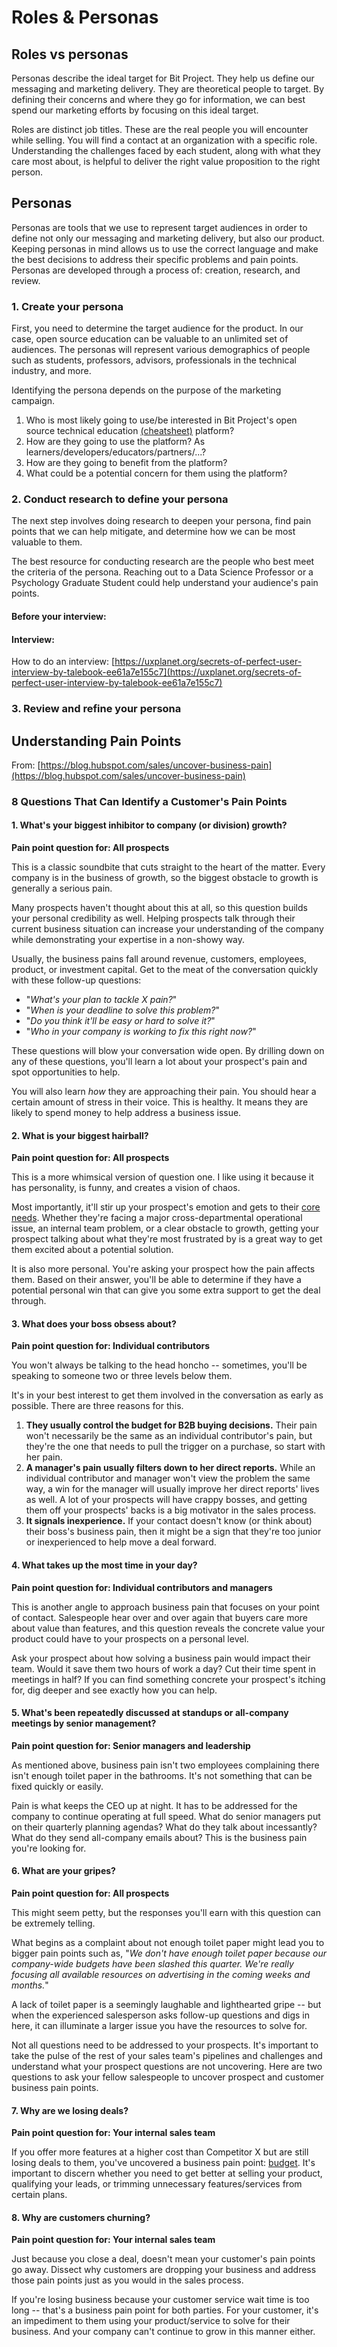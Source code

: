 # Roles & Personas

## Roles vs personas

Personas describe the ideal target for Bit Project. They help us define our messaging and marketing delivery. They are theoretical people to target. By defining their concerns and where they go for information, we can best spend our marketing efforts by focusing on this ideal target.

Roles are distinct job titles. These are the real people you will encounter while selling. You will find a contact at an organization with a specific role. Understanding the challenges faced by each student, along with what they care most about, is helpful to deliver the right value proposition to the right person.

## Personas

Personas are tools that we use to represent target audiences in order to define not only our messaging and marketing delivery, but also our product. Keeping personas in mind allows us to use the correct language and make the best decisions to address their specific problems and pain points. Personas are developed through a process of: creation, research, and review.

### 1. Create your persona

First, you need to determine the target audience for the product. In our case, open source education can be valuable to an unlimited set of audiences. The personas will represent various demographics of people such as students, professors, advisors, professionals in the technical industry, and more.

Identifying the persona depends on the purpose of the marketing campaign.

1. Who is most likely going to use/be interested in Bit Project's open source technical education [\(cheatsheet\)](https://www.notion.so/Marketing-Playbook-f866915cc66f4f7c87d40c3c513d1b4d) platform?
2. How are they going to use the platform? As learners/developers/educators/partners/...?
3. How are they going to benefit from the platform?
4. What could be a potential concern for them using the platform?

### 2. Conduct research to define your persona

The next step involves doing research to deepen your persona, find pain points that we can help mitigate, and determine how we can be most valuable to them.

The best resource for conducting research are the people who best meet the criteria of the persona. Reaching out to a Data Science Professor or a Psychology Graduate Student could help understand your audience's pain points.

#### Before your interview:

#### Interview:

How to do an interview: [https://uxplanet.org/secrets-of-perfect-user-interview-by-talebook-ee61a7e155c7](https://uxplanet.org/secrets-of-perfect-user-interview-by-talebook-ee61a7e155c7)

### 3. Review and refine your persona



## Understanding Pain Points

From: [https://blog.hubspot.com/sales/uncover-business-pain](https://blog.hubspot.com/sales/uncover-business-pain)

### 8 Questions That Can Identify a Customer's Pain Points

#### 1. What's your biggest inhibitor to company \(or division\) growth?

**Pain point question for: All prospects**

This is a classic soundbite that cuts straight to the heart of the matter. Every company is in the business of growth, so the biggest obstacle to growth is generally a serious pain.

Many prospects haven't thought about this at all, so this question builds your personal credibility as well. Helping prospects talk through their current business situation can increase your understanding of the company while demonstrating your expertise in a non-showy way.

Usually, the business pains fall around revenue, customers, employees, product, or investment capital. Get to the meat of the conversation quickly with these follow-up questions:

* "_What's your plan to tackle X pain?_"
* "_When is your deadline to solve this problem?_"
* "_Do you think it'll be easy or hard to solve it?_"
* "_Who in your company is working to fix this right now?_"

These questions will blow your conversation wide open. By drilling down on any of these questions, you'll learn a lot about your prospect's pain and spot opportunities to help.

You will also learn _how_ they are approaching their pain. You should hear a certain amount of stress in their voice. This is healthy. It means they are likely to spend money to help address a business issue.

#### 2. What is your biggest hairball?

**Pain point question for: All prospects**

This is a more whimsical version of question one. I like using it because it has personality, is funny, and creates a vision of chaos.

Most importantly, it'll stir up your prospect's emotion and gets to their [core needs](https://blog.hubspot.com/sales/23-questions-customers-needs-si). Whether they're facing a major cross-departmental operational issue, an internal team problem, or a clear obstacle to growth, getting your prospect talking about what they're most frustrated by is a great way to get them excited about a potential solution.

It is also more personal. You're asking your prospect how the pain affects them. Based on their answer, you'll be able to determine if they have a potential personal win that can give you some extra support to get the deal through.

#### 3. What does your boss obsess about?

**Pain point question for: Individual contributors**

You won't always be talking to the head honcho -- sometimes, you'll be speaking to someone two or three levels below them.

It's in your best interest to get them involved in the conversation as early as possible. There are three reasons for this.

1. **They usually control the budget for B2B buying decisions.** Their pain won't necessarily be the same as an individual contributor's pain, but they're the one that needs to pull the trigger on a purchase, so start with her pain.
2. **A manager's pain usually filters down to her direct reports.** While an individual contributor and manager won't view the problem the same way, a win for the manager will usually improve her direct reports' lives as well. A lot of your prospects will have crappy bosses, and getting them off your prospects' backs is a big motivator in the sales process.
3. **It signals inexperience.** If your contact doesn't know \(or think about\) their boss's business pain, then it might be a sign that they're too junior or inexperienced to help move a deal forward.

#### 4. What takes up the most time in your day?

**Pain point question for: Individual contributors and managers**

This is another angle to approach business pain that focuses on your point of contact. Salespeople hear over and over again that buyers care more about value than features, and this question reveals the concrete value your product could have to your prospects on a personal level.

Ask your prospect about how solving a business pain would impact their team. Would it save them two hours of work a day? Cut their time spent in meetings in half? If you can find something concrete your prospect's itching for, dig deeper and see exactly how you can help.

#### 5. What's been repeatedly discussed at standups or all-company meetings by senior management?

**Pain point question for: Senior managers and leadership**

As mentioned above, business pain isn't two employees complaining there isn't enough toilet paper in the bathrooms. It's not something that can be fixed quickly or easily.

Pain is what keeps the CEO up at night. It has to be addressed for the company to continue operating at full speed. What do senior managers put on their quarterly planning agendas? What do they talk about incessantly? What do they send all-company emails about? This is the business pain you're looking for.

#### 6. What are your gripes?

**Pain point question for: All prospects**

This might seem petty, but the responses you'll earn with this question can be extremely telling.

What begins as a complaint about not enough toilet paper might lead you to bigger pain points such as, "_We don't have enough toilet paper because our company-wide budgets have been slashed this quarter. We're really focusing all available resources on advertising in the coming weeks and months._"

A lack of toilet paper is a seemingly laughable and lighthearted gripe -- but when the experienced salesperson asks follow-up questions and digs in here, it can illuminate a larger issue you have the resources to solve for.

Not all questions need to be addressed to your prospects. It's important to take the pulse of the rest of your sales team's pipelines and challenges and understand what your prospect questions are not uncovering. Here are two questions to ask your fellow salespeople to uncover prospect and customer business pain points.

#### 7. Why are we losing deals?

**Pain point question for: Your internal sales team**

If you offer more features at a higher cost than Competitor X but are still losing deals to them, you've uncovered a business pain point: [budget](https://blog.hubspot.com/sales/3-steps-to-qualifying-budget-the-right-way). It's important to discern whether you need to get better at selling your product, qualifying your leads, or trimming unnecessary features/services from certain plans.

#### 8. Why are customers churning?

**Pain point question for: Your internal sales team**

Just because you close a deal, doesn't mean your customer's pain points go away. Dissect why customers are dropping your business and address those pain points just as you would in the sales process.

If you're losing business because your customer service wait time is too long -- that's a business pain point for both parties. For your customer, it's an impediment to them using your product/service to solve for their business. And your company can't continue to grow in this manner either.


